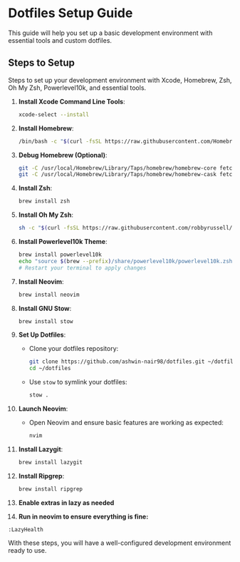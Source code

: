 # Dotfiles Setup Guide

This guide will help you set up a basic development environment with essential tools and custom dotfiles.

## Steps to Setup
Steps to set up your development environment with Xcode, Homebrew, Zsh, Oh My Zsh, Powerlevel10k, and essential tools.

1. **Install Xcode Command Line Tools**:
    ```sh
    xcode-select --install
    ```

2. **Install Homebrew**:
    ```sh
    /bin/bash -c "$(curl -fsSL https://raw.githubusercontent.com/Homebrew/install/HEAD/install.sh)"
    ```

3. **Debug Homebrew (Optional)**:
    ```sh
    git -C /usr/local/Homebrew/Library/Taps/homebrew/homebrew-core fetch --unshallow
    git -C /usr/local/Homebrew/Library/Taps/homebrew/homebrew-cask fetch --unshallow
    ```

4. **Install Zsh**:
    ```sh
    brew install zsh
    ```

5. **Install Oh My Zsh**:
    ```sh
    sh -c "$(curl -fsSL https://raw.githubusercontent.com/robbyrussell/oh-my-zsh/master/tools/install.sh)"
    ```

6. **Install Powerlevel10k Theme**:
    ```sh
    brew install powerlevel10k
    echo "source $(brew --prefix)/share/powerlevel10k/powerlevel10k.zsh-theme" >>~/.zshrc
    # Restart your terminal to apply changes
    ```

7. **Install Neovim**:
    ```sh
    brew install neovim
    ```

8. **Install GNU Stow**:
    ```sh
    brew install stow
    ```

9. **Set Up Dotfiles**:
    - Clone your dotfiles repository:
        ```sh
        git clone https://github.com/ashwin-nair98/dotfiles.git ~/dotfiles
        cd ~/dotfiles
        ```
    - Use `stow` to symlink your dotfiles:
        ```sh
        stow .
        ```

10. **Launch Neovim**:
    - Open Neovim and ensure basic features are working as expected:
        ```sh
        nvim
        ```

11. **Install Lazygit**:
    ```sh
    brew install lazygit
    ```

12. **Install Ripgrep**:
    ```sh
    brew install ripgrep
    ```

13. **Enable extras in lazy as needed**

14. **Run in neovim to ensure everything is fine:**
  ```
  :LazyHealth
  ```

With these steps, you will have a well-configured development environment ready to use.
